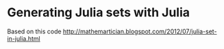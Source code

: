 # Generating Julia sets with Julia

Based on this code
http://mathemartician.blogspot.com/2012/07/julia-set-in-julia.html
